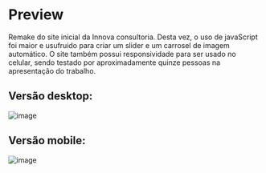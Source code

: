 # Preview

Remake do site inicial da Innova consultoria. Desta vez, o uso de javaScript foi maior e usufruido para criar um slider
e um carrosel de imagem automático. O site também possui responsividade para ser usado no celular, sendo testado por aproximadamente
quinze pessoas na apresentação do trabalho.

## Versão desktop:
![image](https://github.com/user-attachments/assets/33415bd1-306b-4e04-8772-3e81c7142a5c)


## Versão mobile:
![image](https://github.com/user-attachments/assets/9f8c39ec-2ce1-4a30-8533-36c09a151c54)
